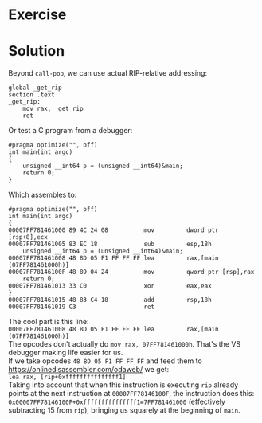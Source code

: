 # Exercise


# Solution
Beyond `call-pop`, we can use actual RIP-relative addressing:

```
global _get_rip
section .text
_get_rip:
	mov rax, _get_rip
	ret
```

Or test a C program from a debugger:
```
#pragma optimize("", off)
int main(int argc)
{
    unsigned __int64 p = (unsigned __int64)&main;
    return 0;
}
```

Which assembles to:
```
#pragma optimize("", off)
int main(int argc)
{
00007FF781461000 89 4C 24 08          mov         dword ptr [rsp+8],ecx  
00007FF781461005 83 EC 18             sub         esp,18h  
    unsigned __int64 p = (unsigned __int64)&main;
00007FF781461008 48 8D 05 F1 FF FF FF lea         rax,[main (07FF781461000h)]  
00007FF78146100F 48 89 04 24          mov         qword ptr [rsp],rax  
    return 0;
00007FF781461013 33 C0                xor         eax,eax  
}
00007FF781461015 48 83 C4 18          add         rsp,18h  
00007FF781461019 C3                   ret  
```

The cool part is this line:<br>
`00007FF781461008 48 8D 05 F1 FF FF FF lea         rax,[main (07FF781461000h)]`<br>
The opcodes don't actually do `mov rax, 07FF781461000h`. That's the VS debugger making life easier for us.<br>
If we take opcodes `48 8D 05 F1 FF FF FF` and feed them to https://onlinedisassembler.com/odaweb/ we get:<br>
`lea rax, [rip+0xfffffffffffffff1]`<br>
Taking into account that when this instruction is executing `rip` already points at the next instruction at `00007FF78146100F`, the instruction does this:<br>
`0x00007FF78146100F+0xfffffffffffffff1=7FF781461000` (effectively subtracting 15 from `rip`), bringing us squarely at the beginning of `main`.
